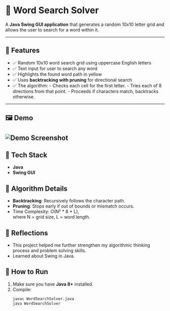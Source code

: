 # 🧩 Word Search Solver

A **Java Swing GUI application** that generates a random 10x10 letter grid and allows the user to search for a word within it.

---

## 🚀 Features

- ✅ Random 10x10 word search grid using uppercase English letters
- ✅ Text input for user to search any word
- ✅ Highlights the found word path in yellow
- ✅ Uses **backtracking with pruning** for directional search
- ✅ The algorithm:
        - Checks each cell for the first letter.
        - Tries each of 8 directions from that point.
        - Proceeds if characters match, backtracks otherwise.
---

## 🖼️ Demo

![Demo Screenshot](#) 
---

## 🔧 Tech Stack

- **Java**
- **Swing GUI**

## 🧠 Algorithm Details

- **Backtracking**: Recursively follows the character path.
- **Pruning**: Stops early if out of bounds or mismatch occurs.
- Time Complexity: O(N² * 8 * L),  
  where N = grid size, L = word length.

## 💭 Reflections 

- This project helped me further strengthen my algorithmic thinking process and problem solving skills. 
- Learned about Swing in Java. 


## 🏁 How to Run

1. Make sure you have **Java 8+** installed.
2. Compile:
   ```bash
   javac WordSearchSolver.java
   java WordSearchSolver 




